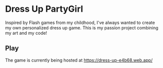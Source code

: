 # Dress Up PartyGirl

Inspired by Flash games from my childhood, I've always wanted to create my own personalized dress up game. This is my passion project combining my art and my code!

## Play

The game is currently being hosted at https://dress-up-e4b68.web.app/


